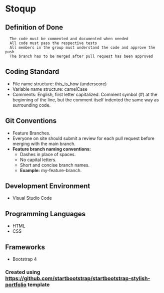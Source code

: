 # Stoqup


## Definition of Done 

      The code must be commented and documented when needed
      All code must pass the respective tests
      All members in the group must understand the code and approve the push
      The branch has to be merged after pull request has been approved

## Coding Standard

- File name structure: this_is_how (underscore)
- Variable name structure: camelCase
- Comments: English, first letter capitalized. Comment symbol (#) at the beginning of the line, but the comment itself indented the same way as surrounding code.

## Git Conventions

- Feature Branches.
- Everyone on site should submit a review for each pull request before merging with the main branch.
- **Feature branch naming conventions:**
    - Dashes in place of spaces.
    - No capital letters.
    - Short and concise branch names.
    - **Example:** my-feature-branch. 

## Development Environment

- Visual Studio Code
      
## Programming Languages

- HTML
- CSS

## Frameworks

- Bootstrap 4
      
### Created using https://github.com/startbootstrap/startbootstrap-stylish-portfolio template
